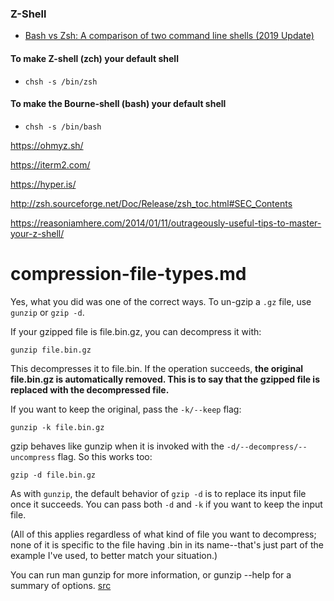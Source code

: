 
### Z-Shell
- [Bash vs Zsh: A comparison of two command line shells (2019 Update)](https://sunlightmedia.org/bash-vs-zsh/)

#### To make Z-shell (zch) your default shell
- `chsh -s /bin/zsh`
#### To make the Bourne-shell (bash) your default shell
- `chsh -s /bin/bash`


https://ohmyz.sh/

https://iterm2.com/

https://hyper.is/

http://zsh.sourceforge.net/Doc/Release/zsh_toc.html#SEC_Contents

https://reasoniamhere.com/2014/01/11/outrageously-useful-tips-to-master-your-z-shell/


# compression-file-types.md

Yes, what you did was one of the correct ways. To un-gzip a `.gz` file, use `gunzip` or `gzip -d`.

If your gzipped file is file.bin.gz, you can decompress it with:

```
gunzip file.bin.gz
```

This decompresses it to file.bin. If the operation succeeds, **the original file.bin.gz is automatically removed. This is to say that the gzipped file is replaced with the decompressed file.**

If you want to keep the original, pass the `-k/--keep` flag:

```
gunzip -k file.bin.gz
```
gzip behaves like gunzip when it is invoked with the `-d/--decompress/--uncompress` flag. So this works too:

```
gzip -d file.bin.gz
```
As with `gunzip`, the default behavior of `gzip -d` is to replace its input file once it succeeds. You can pass both `-d` and `-k` if you want to keep the input file.

(All of this applies regardless of what kind of file you want to decompress; none of it is specific to the file having .bin in its name--that's just part of the example I've used, to better match your situation.)

You can run man gunzip for more information, or gunzip --help for a summary of options.
[src](https://askubuntu.com/questions/946006/how-to-uncompress-a-bin-gz-file/946013#946013)


